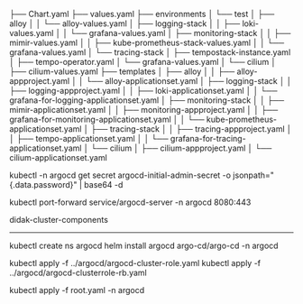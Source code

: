 ├── Chart.yaml
├── values.yaml
├── environments
│   └── test
│       ├── alloy
│       │   └── alloy-values.yaml
│       ├── logging-stack
│       │   ├── loki-values.yaml
│       │   └── grafana-values.yaml
│       ├── monitoring-stack
│       │   ├── mimir-values.yaml
│       │   ├── kube-prometheus-stack-values.yaml
│       │   └── grafana-values.yaml
│       └── tracing-stack
│           ├── tempostack-instance.yaml
│           ├── tempo-operator.yaml
│           └── grafana-values.yaml
│       └── cilium
│           ├── cilium-values.yaml
├── templates
│   ├── alloy
│   │   ├── alloy-appproject.yaml
│   │   └── alloy-applicationset.yaml
│   ├── logging-stack
│   │   ├── logging-appproject.yaml
│   │   ├── loki-applicationset.yaml
│   │   └── grafana-for-logging-applicationset.yaml
│   ├── monitoring-stack
│   │   ├── mimir-applicationset.yaml
│   │   ├── monitoring-appproject.yaml
│   │   ├── grafana-for-monitoring-applicationset.yaml
│   │   └── kube-prometheus-applicationset.yaml
│   ├── tracing-stack
│   │   ├── tracing-appproject.yaml
│   │   ├── tempo-applicationset.yaml
│   │   └── grafana-for-tracing-applicationset.yaml
│   └── cilium
│       ├── cilium-appproject.yaml
│       └── cilium-applicationset.yaml




kubectl -n argocd get secret argocd-initial-admin-secret -o jsonpath="{.data.password}" | base64 -d


kubectl port-forward service/argocd-server -n argocd 8080:443

didak-cluster-components


---

kubectl create ns argocd
helm install argocd  argo-cd/argo-cd  -n argocd

kubectl apply -f ../argocd/argocd-cluster-role.yaml
kubectl apply -f ../argocd/argocd-clusterrole-rb.yaml

kubectl apply -f root.yaml -n argocd
